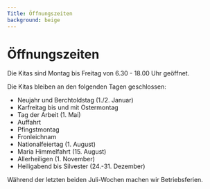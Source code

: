 ```yaml
---
Title: Öffnungszeiten
background: beige
---
```

# Öffnungszeiten

Die Kitas sind Montag bis Freitag von 6.30 - 18.00 Uhr geöffnet.

Die Kitas bleiben an den folgenden Tagen geschlossen:

- Neujahr und Berchtoldstag (1./2. Januar)
- Karfreitag bis und mit Ostermontag
- Tag der Arbeit (1. Mai)
- Auffahrt
- Pfingstmontag
- Fronleichnam
- Nationalfeiertag (1. August)
- Maria Himmelfahrt (15. August)
- Allerheiligen (1. November)
- Heiligabend bis Silvester (24.-31. Dezember)

Während der letzten beiden Juli-Wochen machen wir Betriebsferien.